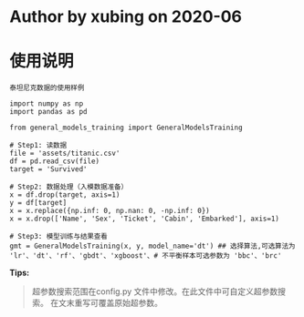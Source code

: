# Author by xubing on 2020-06
# 使用说明
```
泰坦尼克数据的使用样例

import numpy as np
import pandas as pd

from general_models_training import GeneralModelsTraining

# Step1: 读数据
file = 'assets/titanic.csv'
df = pd.read_csv(file)
target = 'Survived'

# Step2: 数据处理（入模数据准备）
x = df.drop(target, axis=1)
y = df[target]
x = x.replace({np.inf: 0, np.nan: 0, -np.inf: 0})
x = x.drop(['Name', 'Sex', 'Ticket', 'Cabin', 'Embarked'], axis=1)

# Step3: 模型训练与结果查看
gmt = GeneralModelsTraining(x, y, model_name='dt') ## 选择算法,可选算法为 'lr'、'dt'、'rf'、'gbdt'、'xgboost'、# 不平衡样本可选参数为 'bbc'、'brc'

```
**Tips:**

> 超参数搜索范围在config.py 文件中修改。在此文件中可自定义超参数搜索。
> 在文末重写可覆盖原始超参数。

